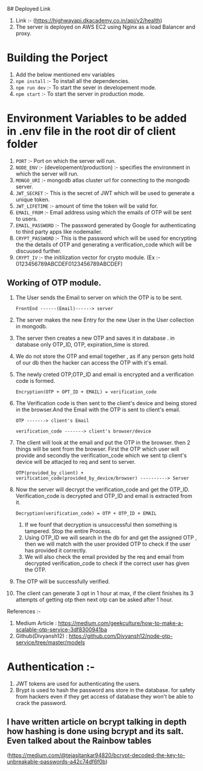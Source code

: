 8# Deployed Link
1. Link :- (https://highwayapi.dkacademy.co.in/api/v2/health)
2. The server is deployed on AWS EC2 using Nginx as a load Balancer and proxy. 

# Building the Porject

1. Add the below mentioned env variables 
2. `npm install` :- To install all the dependencies.
3. `npm run dev` :- To start the sever in developement mode.
4. `npm start` :- To start the server in production mode. 

# Environment Variables to be added in .env file in the root dir of client folder

1. `PORT` :- Port on which the server will run.
2. `NODE_ENV` :- (developement/production) :- specifies the environment in which the server will run.
3. `MONGO_URI` :- mongodb atlas cluster url for connecting to the mongodb server.
4. `JWT_SECRET` :- This is the secret of JWT which will be used to generate a unique token.
5. `JWT_LIFETIME` :- amount of time the token will be valid for.
6. `EMAIL_FROM` :- Email address using which the emails of OTP will be sent to users.
7. `EMAIL_PASSWORD` :- The password generated by Google for authenticating to third party apps like nodemailer.
8. `CRYPT_PASSWORD` :- This is the password which will be used for encrypting the the details of OTP and generating a verification_code which will be discuused further.
9. `CRYPT_IV` :- the initilization vector for crypto module. (Ex :- 0123456789ABCDEF0123456789ABCDEF)


## Working of OTP module.

1. The User sends the Email to server on which the OTP is to be sent.
    
    `FrontEnd ------(Email)------> server`
2. The server makes the new Entry for the new User in the User collection in mongodb.
3. The server then creates a new OTP and saves it in database . in database only OTP_ID, OTP, expiration_time is stored.
4. We do not store the OTP and email together , as if any person gets hold of our db then the hacker can access the OTP with it's email. 
5. The newly creted OTP,OTP_ID and email is encrypted and a verification code is formed.
    
    `Encryption(OTP + OPT_ID + EMAIL) = verification_code` 
6. The Verification code is then sent to the client's device and being stored in the browser.And the Email with the OTP is sent to client's email.
    
    `OTP -------> client's Email`

    `verification_code -------> client's browser/device`
7. The client will look at the email and put the OTP in the browser. then 2 things will be sent from the browser. First the OTP which user will provide and secondly the verification_code which we sent tp client's device will be attacjed to req and sent to server.

    `OTP(provided_by_client) + verification_code(provided_by_device/browser) ----------> Server`

8. Now the server will decrypt the verification_code and get the OTP_ID. Verification_code is decrypted and OTP_ID and email is extracted from it.

    `Decryption(verification_code) = OTP + OTP_ID + EMAIL`
    1. If we founf that decryption is unsuccessful then something is tampered. Stop the entire Process. 
    2. Using OTP_ID we will search in the db for and get the assigned OTP , then we will match with the user provided OTP to check if the user has provided it correctly. 
    3. We will also check the email provided by the req and email from decrypted verification_code to check if the correct user has given the OTP.
9. The OTP will be successfully verified.
10. The client can generate 3 opt in 1 hour at max, if the client finishes its 3 attempts of getting otp then next otp can be asked after 1 hour.

References :- 
1. Medium Article : https://medium.com/geekculture/how-to-make-a-scalable-otp-service-3df8300941ba
2. Github(Divyansh12) : https://github.com/Divyansh12/node-otp-service/tree/master/models




# Authentication :- 
1. JWT tokens are used for authenticating the users.
2. Brypt is used to hash the password ans store in the database. for safety from hackers even if they get access of database they won't be able to crack the password.
## I have written article on bcrypt talking in depth how hashing is done using bcrypt and its salt. Even talked about the Rainbow tables  
(https://medium.com/@tejasitankar94820/bcrypt-decoded-the-key-to-unbreakable-passwords-a42c74df6f0b)



